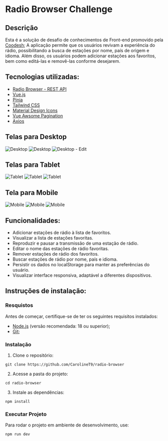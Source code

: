 # Radio Browser Challenge

## Descrição
  
Esta é a solução de desafio de conhecimentos de Front-end promovido pela [Coodesh](https://coodesh.com);
A aplicação permite que os usuários revivam a experiência do rádio, possibilitando a busca de estações por nome, país de origem e idioma. Além disso, os usuários podem adicionar estações aos favoritos, bem como editá-las e removê-las conforme desejarem.


## Tecnologias utilizadas: 
 - [Radio Browser - REST API](https://de1.api.radio-browser.info/json/stations/search?limit=10)
 - [Vue.js](https://vuejs.org) 
 - [Pinia](https://pinia.vuejs.org)
 - [Tailwind CSS](https://tailwindcss.com/)
 - [Material Design Icons](https://pictogrammers.com/library/mdi/)
 - [Vue Awsome Pagination](https://github.com/peshanghiwa/vue-awesome-paginate#readme)
 - [Axios](https://axios-http.com/ptbr/docs/intro)
    

## Telas para Desktop
![Desktop](./public/screeshots/desktop-fullscreen.png)
![Desktop](./public/screeshots/Desktop-playlist.png)
![Desktop - Edit](./public/screeshots/edit-fullscreen.png)


## Telas para Tablet
![Tablet](./public/screeshots/tablet-playlist-fullscreen.png)
![Tablet](./public/screeshots/tablet-playlist-fullscreen.png)
![Tablet](./public/screeshots/Tablet-edit.png)


## Tela para Mobile
![Mobile](./public/screeshots/mobile-playlist.png)
![Mobile](./public/screeshots/mobile-menu.png)
![Mobile](./public/screeshots/mobile-edit.png)


## Funcionalidades:
- Adicionar estações de rádio à lista de favoritos.
- Visualizar a lista de estações favoritas.
- Reproduzir e pausar a transmissão de uma estação de rádio.
- Editar o nome das estações de rádio favoritas.
- Remover estações de rádio dos favoritos.
- Buscar estações de rádio por nome, país e idioma.
- Persistir os dados no localStorage para manter as preferências do usuário.
- Visualizar interface responsiva, adaptável a diferentes dispositivos.


## Instruções de instalação: 

### Resquistos 

Antes de começar, certifique-se de ter os seguintes requisitos instalados:
- [Node.js](https://nodejs.org/pt) (versão recomendada: 18 ou superior);
- [Git](https://git-scm.com/);

### Instalação

1. Clone o repositório:

```
git clone https://github.com/CarolineT9/radio-browser

```
2. Acesse a pasta do projeto:

```
cd radio-browser

``` 
3. Instale as dependências:

```
npm install

``` 

### Executar Projeto

Para rodar o projeto em ambiente de desenvolvimento, use:

```
npm run dev

``` 
